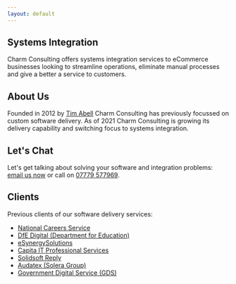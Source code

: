 ```yaml
---
layout: default
---
```

## Systems Integration

Charm Consulting offers systems integration services to eCommerce businesses looking to streamline operations, eliminate manual processes and give a better a service to customers.

## About Us

Founded in 2012 by [Tim Abell](https://timwise.co.uk/) Charm Consulting has previously focussed on custom software delivery. As of 2021 Charm Consulting is growing its delivery capability and switching focus to systems integration.

## Let's Chat

Let's get talking about solving your software and integration problems: [email us now](mailto:tim@charmconsulting.co.uk) or call on [07779 577969](tel:+447779577969).

## Clients

Previous clients of our software delivery services:

* [National Careers Service](https://nationalcareers.service.gov.uk/)
* [DfE Digital (Department for Education)](https://dfedigital.blog.gov.uk/about/)
* [eSynergySolutions](https://www.esynergy-solutions.co.uk/)
* [Capita IT Professional Services](https://www.capita.com/expertise/it-solutions/it-services)
* [Solidsoft Reply](https://www.reply.com/solidsoft-reply/)
* [Audatex (Solera Group)](https://www.audatex.co.uk/)
* [Government Digital Service (GDS)](https://www.gov.uk/government/organisations/government-digital-service)
